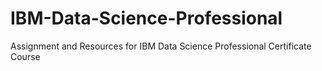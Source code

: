 # IBM-Data-Science-Professional
Assignment and Resources for IBM Data Science Professional Certificate Course
